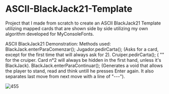 # ASCII-BlackJack21-Template
Project that I made from scratch to create an ASCII BlackJack21 Template utilizing mapped cards that are shown side by side utilizing my own algorithm developed for MyConsoleFonts.


ASCII BlackJack21 Demonstration: 
Methods used: BlackJack.enterParaComenzar();
              Jugador.pedirCarta(); (Asks for a card, except for the first time that will always ask for 2).
              Cruiper.pedirCarta(); ( "" for the cruiper. Card n°2 will always be hidden in the first hand, unless it's BlackJack).
              BlackJack.enterParaContinuar(); (Generates a void that allows the player to stand, read and think untill he presses Enter again. It also separates last move from next move with a line of "---").
                                               

![455](https://user-images.githubusercontent.com/101500514/167274113-e988020f-58ef-4462-8766-d7ad38b50303.jpg)
